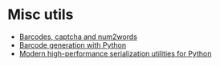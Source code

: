 # Misc utils

- [Barcodes, captcha and num2words](https://levelup.gitconnected.com/10-fantastic-python-packages-af2a16a1183a)
- [Barcode generation with Python](https://towardsdatascience.com/generate-barcode-using-python-2da187f46954)
- [Modern high-performance serialization utilities for Python](https://github.com/explosion/srsly)
